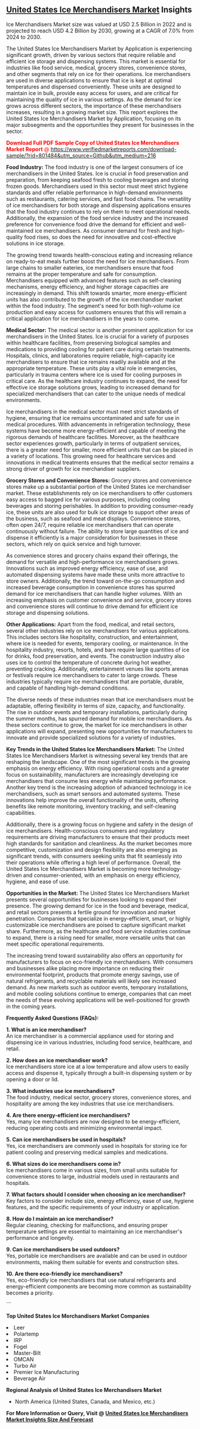 <h2><a href="https://www.verifiedmarketreports.com/download-sample/?rid=801484&amp;utm_source=Github&amp;utm_medium=216" target="_blank">United States Ice Merchandisers Market</a> Insights</h2><p>Ice Merchandisers Market size was valued at USD 2.5 Billion in 2022 and is projected to reach USD 4.2 Billion by 2030, growing at a CAGR of 7.0% from 2024 to 2030.</p><p><p>The United States Ice Merchandisers Market by Application is experiencing significant growth, driven by various sectors that require reliable and efficient ice storage and dispensing systems. This market is essential for industries like food service, medical, grocery stores, convenience stores, and other segments that rely on ice for their operations. Ice merchandisers are used in diverse applications to ensure that ice is kept at optimal temperatures and dispensed conveniently. These units are designed to maintain ice in bulk, provide easy access for users, and are critical for maintaining the quality of ice in various settings. As the demand for ice grows across different sectors, the importance of these merchandisers increases, resulting in a growing market size. This report explores the United States Ice Merchandisers Market by Application, focusing on its major subsegments and the opportunities they present for businesses in the sector. <p><span class=""><span style="color: #ff0000;"><strong>Download Full PDF Sample Copy of United States Ice Merchandisers Market Report</strong> @ </span><a href="https://www.verifiedmarketreports.com/download-sample/?rid=801484&amp;utm_source=Github&amp;utm_medium=216" target="_blank">https://www.verifiedmarketreports.com/download-sample/?rid=801484&amp;utm_source=Github&amp;utm_medium=216</a></span></p></p><p><strong>Food Industry:</strong> The food industry is one of the largest consumers of ice merchandisers in the United States. Ice is crucial in food preservation and preparation, from keeping seafood fresh to cooling beverages and storing frozen goods. Merchandisers used in this sector must meet strict hygiene standards and offer reliable performance in high-demand environments such as restaurants, catering services, and fast food chains. The versatility of ice merchandisers for both storage and dispensing applications ensures that the food industry continues to rely on them to meet operational needs. Additionally, the expansion of the food service industry and the increased preference for convenience food drive the demand for efficient and well-maintained ice merchandisers. As consumer demand for fresh and high-quality food rises, so does the need for innovative and cost-effective solutions in ice storage.<p>The growing trend towards health-conscious eating and increasing reliance on ready-to-eat meals further boost the need for ice merchandisers. From large chains to smaller eateries, ice merchandisers ensure that food remains at the proper temperature and safe for consumption. Merchandisers equipped with advanced features such as self-cleaning mechanisms, energy efficiency, and higher storage capacities are increasingly in demand. This shift towards smarter, more energy-efficient units has also contributed to the growth of the ice merchandiser market within the food industry. The segment's need for both high-volume ice production and easy access for customers ensures that this will remain a critical application for ice merchandisers in the years to come.</p><p><strong>Medical Sector:</strong> The medical sector is another prominent application for ice merchandisers in the United States. Ice is crucial for a variety of purposes within healthcare facilities, from preserving biological samples and medications to providing cooling for patient care during certain treatments. Hospitals, clinics, and laboratories require reliable, high-capacity ice merchandisers to ensure that ice remains readily available and at the appropriate temperature. These units play a vital role in emergencies, particularly in trauma centers where ice is used for cooling purposes in critical care. As the healthcare industry continues to expand, the need for effective ice storage solutions grows, leading to increased demand for specialized merchandisers that can cater to the unique needs of medical environments.<p>Ice merchandisers in the medical sector must meet strict standards of hygiene, ensuring that ice remains uncontaminated and safe for use in medical procedures. With advancements in refrigeration technology, these systems have become more energy-efficient and capable of meeting the rigorous demands of healthcare facilities. Moreover, as the healthcare sector experiences growth, particularly in terms of outpatient services, there is a greater need for smaller, more efficient units that can be placed in a variety of locations. This growing need for healthcare services and innovations in medical treatments ensures that the medical sector remains a strong driver of growth for ice merchandiser suppliers.</p><p><strong>Grocery Stores and Convenience Stores:</strong> Grocery stores and convenience stores make up a substantial portion of the United States ice merchandiser market. These establishments rely on ice merchandisers to offer customers easy access to bagged ice for various purposes, including cooling beverages and storing perishables. In addition to providing consumer-ready ice, these units are also used for bulk ice storage to support other areas of the business, such as seafood and meat displays. Convenience stores, often open 24/7, require reliable ice merchandisers that can operate continuously without failure. The ability to store large quantities of ice and dispense it efficiently is a major consideration for businesses in these sectors, which rely on quick service and high turnover.<p>As convenience stores and grocery chains expand their offerings, the demand for versatile and high-performance ice merchandisers grows. Innovations such as improved energy efficiency, ease of use, and automated dispensing systems have made these units more attractive to store owners. Additionally, the trend toward on-the-go consumption and increased beverage consumption in convenience stores has spurred demand for ice merchandisers that can handle higher volumes. With an increasing emphasis on customer convenience and service, grocery stores and convenience stores will continue to drive demand for efficient ice storage and dispensing solutions.</p><p><strong>Other Applications:</strong> Apart from the food, medical, and retail sectors, several other industries rely on ice merchandisers for various applications. This includes sectors like hospitality, construction, and entertainment, where ice is needed for events, temporary cooling, or maintenance. In the hospitality industry, resorts, hotels, and bars require large quantities of ice for drinks, food preservation, and events. The construction industry also uses ice to control the temperature of concrete during hot weather, preventing cracking. Additionally, entertainment venues like sports arenas or festivals require ice merchandisers to cater to large crowds. These industries typically require ice merchandisers that are portable, durable, and capable of handling high-demand conditions.<p>The diverse needs of these industries mean that ice merchandisers must be adaptable, offering flexibility in terms of size, capacity, and functionality. The rise in outdoor events and temporary installations, particularly during the summer months, has spurred demand for mobile ice merchandisers. As these sectors continue to grow, the market for ice merchandisers in other applications will expand, presenting new opportunities for manufacturers to innovate and provide specialized solutions for a variety of industries.</p><p><strong>Key Trends in the United States Ice Merchandisers Market:</strong> The United States Ice Merchandisers Market is witnessing several key trends that are reshaping the landscape. One of the most significant trends is the growing emphasis on energy efficiency. With rising operational costs and a greater focus on sustainability, manufacturers are increasingly developing ice merchandisers that consume less energy while maintaining performance. Another key trend is the increasing adoption of advanced technology in ice merchandisers, such as smart sensors and automated systems. These innovations help improve the overall functionality of the units, offering benefits like remote monitoring, inventory tracking, and self-cleaning capabilities.<p>Additionally, there is a growing focus on hygiene and safety in the design of ice merchandisers. Health-conscious consumers and regulatory requirements are driving manufacturers to ensure that their products meet high standards for sanitation and cleanliness. As the market becomes more competitive, customization and design flexibility are also emerging as significant trends, with consumers seeking units that fit seamlessly into their operations while offering a high level of performance. Overall, the United States Ice Merchandisers Market is becoming more technology-driven and consumer-oriented, with an emphasis on energy efficiency, hygiene, and ease of use.</p><p><strong>Opportunities in the Market:</strong> The United States Ice Merchandisers Market presents several opportunities for businesses looking to expand their presence. The growing demand for ice in the food and beverage, medical, and retail sectors presents a fertile ground for innovation and market penetration. Companies that specialize in energy-efficient, smart, or highly customizable ice merchandisers are poised to capture significant market share. Furthermore, as the healthcare and food service industries continue to expand, there is a rising need for smaller, more versatile units that can meet specific operational requirements.<p>The increasing trend toward sustainability also offers an opportunity for manufacturers to focus on eco-friendly ice merchandisers. With consumers and businesses alike placing more importance on reducing their environmental footprint, products that promote energy savings, use of natural refrigerants, and recyclable materials will likely see increased demand. As new markets such as outdoor events, temporary installations, and mobile cooling solutions continue to emerge, companies that can meet the needs of these evolving applications will be well-positioned for growth in the coming years.</p><p><strong>Frequently Asked Questions (FAQs):</strong></p><p><strong>1. What is an ice merchandiser?</strong><br> An ice merchandiser is a commercial appliance used for storing and dispensing ice in various industries, including food service, healthcare, and retail.</p><p><strong>2. How does an ice merchandiser work?</strong><br> Ice merchandisers store ice at a low temperature and allow users to easily access and dispense it, typically through a built-in dispensing system or by opening a door or lid.</p><p><strong>3. What industries use ice merchandisers?</strong><br> The food industry, medical sector, grocery stores, convenience stores, and hospitality are among the key industries that use ice merchandisers.</p><p><strong>4. Are there energy-efficient ice merchandisers?</strong><br> Yes, many ice merchandisers are now designed to be energy-efficient, reducing operating costs and minimizing environmental impact.</p><p><strong>5. Can ice merchandisers be used in hospitals?</strong><br> Yes, ice merchandisers are commonly used in hospitals for storing ice for patient cooling and preserving medical samples and medications.</p><p><strong>6. What sizes do ice merchandisers come in?</strong><br> Ice merchandisers come in various sizes, from small units suitable for convenience stores to large, industrial models used in restaurants and hospitals.</p><p><strong>7. What factors should I consider when choosing an ice merchandiser?</strong><br> Key factors to consider include size, energy efficiency, ease of use, hygiene features, and the specific requirements of your industry or application.</p><p><strong>8. How do I maintain an ice merchandiser?</strong><br> Regular cleaning, checking for malfunctions, and ensuring proper temperature settings are essential to maintaining an ice merchandiser's performance and longevity.</p><p><strong>9. Can ice merchandisers be used outdoors?</strong><br> Yes, portable ice merchandisers are available and can be used in outdoor environments, making them suitable for events and construction sites.</p><p><strong>10. Are there eco-friendly ice merchandisers?</strong><br> Yes, eco-friendly ice merchandisers that use natural refrigerants and energy-efficient components are becoming more common as sustainability becomes a priority.</p>```</p><p><strong>Top United States Ice Merchandisers Market Companies</strong></p><div data-test-id=""><p><li>Leer</li><li> Polartemp</li><li> IRP</li><li> Fogel</li><li> Master-Bilt</li><li> OMCAN</li><li> Turbo Air</li><li> Premier Ice Manufacturing</li><li> Beverage Air</li></p><div><strong>Regional Analysis of&nbsp;United States Ice Merchandisers Market</strong></div><ul><li dir="ltr"><p dir="ltr">North America&nbsp;(United States, Canada, and Mexico, etc.)</p></li></ul><p><strong>For More Information or Query, Visit @&nbsp;</strong><strong><a href="https://www.verifiedmarketreports.com/product/ice-merchandisers-market/?utm_source=Github&amp;utm_medium=216" target="_blank">United States Ice Merchandisers Market Insights Size And Forecast</a></strong></p></div>
